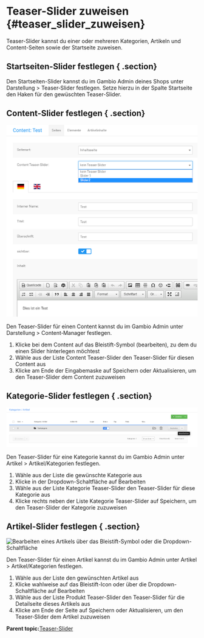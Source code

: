 # Teaser-Slider zuweisen {#teaser_slider_zuweisen}

Teaser-Slider kannst du einer oder mehreren Kategorien, Artikeln und Content-Seiten sowie der Startseite zuweisen.

## Startseiten-Slider festlegen { .section}

Den Startseiten-Slider kannst du im Gambio Admin deines Shops unter Darstellung \> Teaser‑Slider festlegen. Setze hierzu in der Spalte Startseite den Haken für den gewüschten Teaser-Slider.

## Content-Slider festlegen { .section}

![](Bilder/Abb145_TeaserSliderZuweisenContent.png "Teaser-Slider zuweisen (Content)")

Den Teaser-Slider für einen Content kannst du im Gambio Admin unter Darstellung \> Content‑Manager festlegen.

1.  Klicke bei dem Content auf das Bleistift-Symbol \(bearbeiten\), zu dem du einen Slider hinterlegen möchtest
2.  Wähle aus der Liste Content Teaser-Slider den Teaser-Slider für diesen Content aus
3.  Klicke am Ende der Eingabemaske auf Speichern oder Aktualisieren, um den Teaser-Slider dem Content zuzuweisen

## Kategorie-Slider festlegen { .section}

![](Bilder/KategorieBearbeitenButton.png "Bearbeiten der Kategorie über die Dropdown-Schaltfläche")

Den Teaser-Slider für eine Kategorie kannst du im Gambio Admin unter Artikel \> Artikel/Kategorien festlegen.

1.  Wähle aus der Liste die gewünschte Kategorie aus
2.  Klicke in der Dropdown-Schaltfläche auf Bearbeiten
3.  Wähle aus der Liste Kategorie Teaser-Slider den Teaser-Slider für diese Kategorie aus
4.  Klicke rechts neben der Liste Kategorie Teaser-Slider auf Speichern, um den Teaser-Slider der Kategorie zuzuweisen

## Artikel-Slider festlegen { .section}

![](Bilder/ArtikelBearbeitenIconButton.png "Bearbeiten eines Artikels über das Bleistift-Symbol oder die
        Dropdown-Schaltfläche")

Den Teaser-Slider für einen Artikel kannst du im Gambio Admin unter Artikel \> Artikel/Kategorien festlegen.

1.  Wähle aus der Liste den gewünschten Artikel aus
2.  Klicke wahlweise auf das Bleistift-Icon oder über die Dropdown-Schaltfläche auf Bearbeiten
3.  Wähle aus der Liste Produkt Teaser-Slider den Teaser-Slider für die Detailseite dieses Artikels aus
4.  Klicke am Ende der Seite auf Speichern oder Aktualisieren, um den Teaser‑Slider dem Artikel zuzuweisen

**Parent topic:**[Teaser-Slider](10_4_Teaser_Slider.md)

